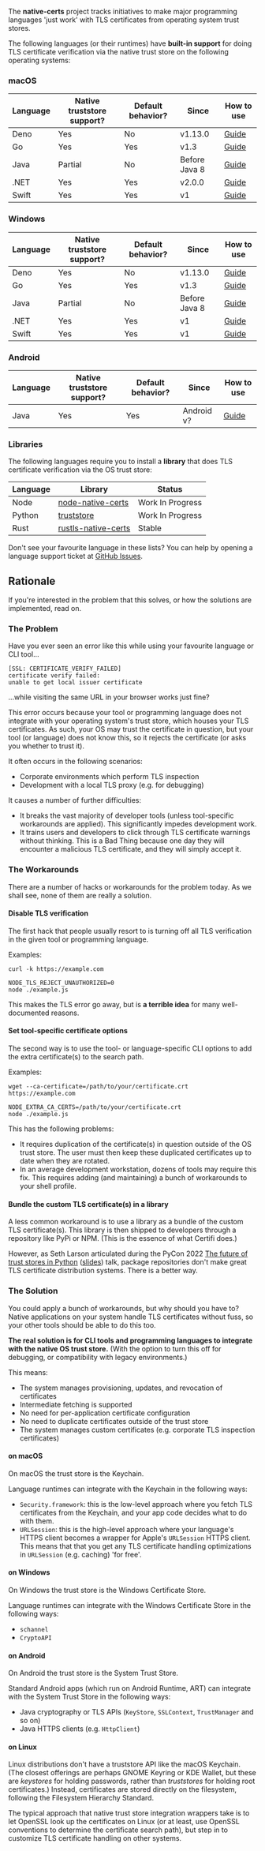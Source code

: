 The **native-certs** project tracks initiatives to make major programming languages 'just work' with TLS certificates from operating system trust stores.

The following languages (or their runtimes) have **built-in support** for doing TLS certificate verification via the native trust store on the following operating systems:

### macOS

| Language | Native truststore support? | Default behavior? | Since          | How to use                                   |
|----------|----------------------------|-------------------|----------------|----------------------------------------------|
| Deno     | Yes                        | No                | v1.13.0        | [Guide](languages/javascript/deno/index.md)  |
| Go       | Yes                        | Yes               | v1.3           | [Guide](languages/go/index.md)               |
| Java     | Partial                    | No                | Before Java 8  | [Guide](languages/java/index.md)             |
| .NET     | Yes                        | Yes               | v2.0.0         | [Guide](languages/dotnet/index.md)           |
| Swift    | Yes                        | Yes               | v1             | [Guide](languages/swift/index.md)            |

### Windows

| Language | Native truststore support? | Default behavior? | Since          | How to use                                   |
|----------|----------------------------|-------------------|----------------|----------------------------------------------|
| Deno     | Yes                        | No                | v1.13.0        | [Guide](languages/javascript/deno/index.md)  |
| Go       | Yes                        | Yes               | v1.3           | [Guide](languages/go/index.md)               |
| Java     | Partial                    | No                | Before Java 8  | [Guide](languages/java/index.md)             |
| .NET     | Yes                        | Yes               | v1             | [Guide](languages/dotnet/index.md)           |
| Swift    | Yes                        | Yes               | v1             | [Guide](languages/swift/index.md)            |

### Android

| Language | Native truststore support? | Default behavior? | Since      | How to use                       |
|----------|----------------------------|-------------------|------------|----------------------------------|
| Java     | Yes                        | Yes               | Android v? | [Guide](languages/java/index.md) |

### Libraries

The following languages require you to install a **library** that does TLS certificate verification via the OS trust store:

| Language | Library                                                              | Status           |
|----------|----------------------------------------------------------------------|------------------|
| Node     | [node-native-certs](https://github.com/bnoordhuis/node-native-certs) | Work In Progress |
| Python   | [truststore](https://github.com/sethmlarson/truststore)              | Work In Progress |
| Rust     | [rustls-native-certs](https://github.com/rustls/rustls-native-certs) | Stable           |

Don't see your favourite language in these lists? You can help by opening a language support ticket at [GitHub Issues](https://github.com/native-certs/native-certs.github.io/issues).

## Rationale

If you're interested in the problem that this solves, or how the solutions are implemented, read on.

### The Problem

Have you ever seen an error like this while using your favourite language or CLI tool...

```
[SSL: CERTIFICATE_VERIFY_FAILED]
certificate verify failed:
unable to get local issuer certificate
```

...while visiting the same URL in your browser works just fine?

This error occurs because your tool or programming language does not integrate with your operating system's trust store, which houses your TLS certificates. As such, your OS may trust the certificate in question, but your tool (or language) does not know this, so it rejects the certificate (or asks you whether to trust it).

It often occurs in the following scenarios:

- Corporate environments which perform TLS inspection
- Development with a local TLS proxy (e.g. for debugging)

It causes a number of further difficulties:

- It breaks the vast majority of developer tools (unless tool-specific workarounds are applied). This significantly impedes development work.
- It trains users and developers to click through TLS certificate warnings without thinking. This is a Bad Thing because one day they will encounter a malicious TLS certificate, and they will simply accept it.

### The Workarounds

There are a number of hacks or workarounds for the problem today. As we shall see, none of them are really a solution.

#### Disable TLS verification

The first hack that people usually resort to is turning off all TLS verification in the given tool or programming language.

Examples:

```shell
curl -k https://example.com
```

```shell
NODE_TLS_REJECT_UNAUTHORIZED=0
node ./example.js
```

This makes the TLS error go away, but is **a terrible idea** for many well-documented reasons.

#### Set tool-specific certificate options

The second way is to use the tool- or language-specific CLI options to add the extra certificate(s) to the search path.

Examples:

```shell
wget --ca-certificate=/path/to/your/certificate.crt  https://example.com
```

```shell
NODE_EXTRA_CA_CERTS=/path/to/your/certificate.crt
node ./example.js
```

This has the following problems:

- It requires duplication of the certificate(s) in question outside of the OS trust store. The user must then keep these duplicated certificates up to date when they are rotated.
- In an average development workstation, dozens of tools may require this fix. This requires adding (and maintaining) a bunch of workarounds to your shell profile.

#### Bundle the custom TLS certificate(s) in a library

A less common workaround is to use a library as a bundle of the custom TLS certificate(s). This library is then shipped to developers through a repository like PyPi or NPM. (This is the essence of what Certifi does.)

However, as Seth Larson articulated during the PyCon 2022 [The future of trust stores in Python](https://youtu.be/1IiL31tUEVk?t=698) ([slides](https://speakerdeck.com/sethmlarson/the-future-of-trust-stores-in-python)) talk, package repositories don't make great TLS certificate distribution systems. There is a better way.

### The Solution

You could apply a bunch of workarounds, but why should you have to? Native applications on your system handle TLS certificates without fuss, so your other tools should be able to do this too.

**The real solution is for CLI tools and programming languages to integrate with the native OS trust store.**  (With the option to turn this off for debugging, or compatibility with legacy environments.)

This means:

- The system manages provisioning, updates, and revocation of certificates
- Intermediate fetching is supported
- No need for per-application certificate configuration
- No need to duplicate certificates outside of the trust store
- The system manages custom certificates (e.g. corporate TLS inspection certificates)

#### on macOS

On macOS the trust store is the Keychain.

Language runtimes can integrate with the Keychain in the following ways:

- `Security.framework`: this is the low-level approach where you fetch TLS certificates from the Keychain, and your app code decides what to do with them.
- `URLSession`: this is the high-level approach where your language's HTTPS client becomes a wrapper for Apple's `URLSession` HTTPS client. This means that that you get any TLS certificate handling optimizations in `URLSession` (e.g. caching) 'for free'.

#### on Windows

On Windows the trust store is the Windows Certificate Store.

Language runtimes can integrate with the Windows Certificate Store in the following ways:

- `schannel`
- `CryptoAPI`

#### on Android

On Android the trust store is the System Trust Store.

Standard Android apps (which run on Android Runtime, ART) can integrate with the System Trust Store in the following ways:

- Java cryptography or TLS APIs (`KeyStore`, `SSLContext`, `TrustManager` and so on)
- Java HTTPS clients (e.g. `HttpClient`)

#### on Linux

Linux distributions don't have a truststore API like the macOS Keychain. (The closest offerings are perhaps GNOME Keyring or KDE Wallet, but these are *keystores* for holding passwords, rather than *truststores* for holding root certificates.) Instead, certificates are stored directly on the filesystem, following the Filesystem Hierarchy Standard.

The typical approach that native trust store integration wrappers take is to let OpenSSL look up the certificates on Linux (or at least, use OpenSSL conventions to determine the certificate search path), but step in to customize TLS certificate handling on other systems.

